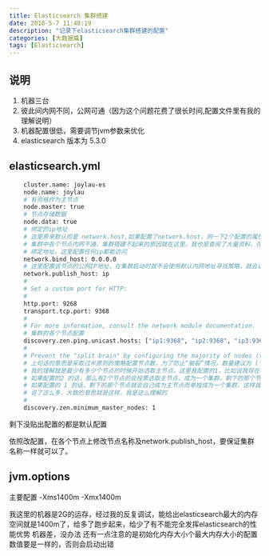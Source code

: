 ```yaml
---
title: Elasticsearch 集群搭建
date: 2018-5-7 11:48:19
description: "记录下elasticsearch集群搭建的配置"
categories: [大数据篇]
tags: [Elasticsearch]
---
```


<!-- more -->

## 说明
1. 机器三台
2. 彼此间内网不同，公网可通（因为这个问题花费了很长时间,配置文件里有我的理解说明）
3. 机器配置很低，需要调节jvm参数来优化
4. elasticsearch 版本为 5.3.0

## elasticsearch.yml
``` bash
    cluster.name: joylau-es
    node.name: joylau
    # 有资格作为主节点
    node.master: true
    # 节点存储数据
    node.data: true
    # 绑定的ip地址
    # 这里原来默认的是 network.host,如果配置了network.host，则一下2个配置的属性都为network.host的值
    # 集群中各个节点内网不通，集群搭建不起来的原因就在这里，我也是查阅了大量资料，花费了好长时间，才搞明白
    # 绑定地址，这里配置任何ip都能访问
    network.bind_host: 0.0.0.0
    # 这里配置该节点的公网IP地址，在集群启动时就不会使用默认内网地址寻找策略，就会以配置的公网地址来寻找该节点
    network.publish_host: ip
    #
    # Set a custom port for HTTP:
    #
    http.port: 9268
    transport.tcp.port: 9368
    #
    # For more information, consult the network module documentation.
    # 集群的各个节点配置
    discovery.zen.ping.unicast.hosts: ["ip1:9368", "ip2:9368", "ip3:9368"]
    #
    # Prevent the "split brain" by configuring the majority of nodes (total number of master-eligible nodes / 2 + 1):
    # 上句话的意思是采取过半原则的策略配置节点数，为了防止“脑裂”情况，数量建议为 (节点总数/2) + 1
    # 我的理解就是最少有多少个节点的时候开始选取主节点，这里我配置的1，比如说我现在有3个几点，其中一个节点的网络断了
    # 如果配置的2 的话，那么有2个节点的会投票选取主节点，成为一个集群，剩下的那个节点无法选取主节点而挂了
    # 如果配置的 1 的话，剩下的那个节点就会自己成为主节点而单独成为一个集群，这样就有2个集群了
    # 说了这么多，大致的意思就是这样，我是这么理解的
    #
    discovery.zen.minimum_master_nodes: 1

```

剩下没贴出配置的都是默认配置

依照改配置，在各个节点上修改节点名称及network.publish_host，要保证集群名称一样就可以了。
## jvm.options
主要配置 
     -Xms1400m
     -Xmx1400m
     
我这里的机器是2G的运存，经过我的反复调试，能给出elasticsearch最大的内存空间就是1400m了，给多了跑步起来，给少了有不能完全发挥elasticsearch的性能优势
机器差，没办法
还有一点注意的是初始化内存大小个最大内存大小的配置数值要是一样的，否则会启动出错